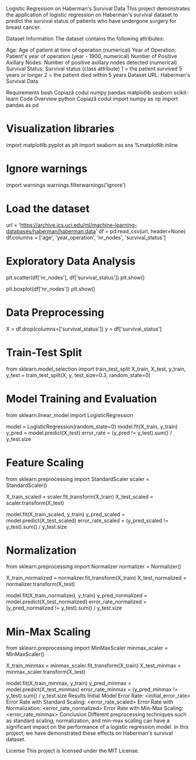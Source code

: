 Logistic Regression on Haberman's Survival Data
This project demonstrates the application of logistic regression on Haberman's survival dataset to predict the survival status of patients who have undergone surgery for breast cancer.

Dataset Information
The dataset contains the following attributes:

Age: Age of patient at time of operation (numerical)
Year of Operation: Patient's year of operation (year - 1900, numerical)
Number of Positive Axillary Nodes: Number of positive axillary nodes detected (numerical)
Survival Status: Survival status (class attribute)
1 = the patient survived 5 years or longer
2 = the patient died within 5 years
Dataset URL: Haberman's Survival Data

Requirements
bash
Copiază codul
numpy
pandas
matplotlib
seaborn
scikit-learn
Code Overview
python
Copiază codul
import numpy as np
import pandas as pd

# Visualization libraries
import matplotlib.pyplot as plt
import seaborn as sns
%matplotlib inline

# Ignore warnings
import warnings
warnings.filterwarnings('ignore')

# Load the dataset
url = 'https://archive.ics.uci.edu/ml/machine-learning-databases/haberman/haberman.data'
df = pd.read_csv(url, header=None)
df.columns = ['age', 'year_operation', 'nr_nodes', 'survival_status']

# Exploratory Data Analysis
plt.scatter(df['nr_nodes'], df['survival_status'])
plt.show()

plt.boxplot(df['nr_nodes'])
plt.show()

# Data Preprocessing
X = df.drop(columns=['survival_status'])
y = df['survival_status']

# Train-Test Split
from sklearn.model_selection import train_test_split
X_train, X_test, y_train, y_test = train_test_split(X, y, test_size=0.3, random_state=0)

# Model Training and Evaluation
from sklearn.linear_model import LogisticRegression

model = LogisticRegression(random_state=0)
model.fit(X_train, y_train)
y_pred = model.predict(X_test)
error_rate = (y_pred != y_test).sum() / y_test.size

# Feature Scaling
from sklearn.preprocessing import StandardScaler
scaler = StandardScaler()

X_train_scaled = scaler.fit_transform(X_train)
X_test_scaled = scaler.transform(X_test)

model.fit(X_train_scaled, y_train)
y_pred_scaled = model.predict(X_test_scaled)
error_rate_scaled = (y_pred_scaled != y_test).sum() / y_test.size

# Normalization
from sklearn.preprocessing import Normalizer
normalizer = Normalizer()

X_train_normalized = normalizer.fit_transform(X_train)
X_test_normalized = normalizer.transform(X_test)

model.fit(X_train_normalized, y_train)
y_pred_normalized = model.predict(X_test_normalized)
error_rate_normalized = (y_pred_normalized != y_test).sum() / y_test.size

# Min-Max Scaling
from sklearn.preprocessing import MinMaxScaler
minmax_scaler = MinMaxScaler()

X_train_minmax = minmax_scaler.fit_transform(X_train)
X_test_minmax = minmax_scaler.transform(X_test)

model.fit(X_train_minmax, y_train)
y_pred_minmax = model.predict(X_test_minmax)
error_rate_minmax = (y_pred_minmax != y_test).sum() / y_test.size
Results
Initial Model Error Rate: <initial_error_rate>
Error Rate with Standard Scaling: <error_rate_scaled>
Error Rate with Normalization: <error_rate_normalized>
Error Rate with Min-Max Scaling: <error_rate_minmax>
Conclusion
Different preprocessing techniques such as standard scaling, normalization, and min-max scaling can have a significant impact on the performance of a logistic regression model. In this project, we have demonstrated these effects on Haberman's survival dataset.

License
This project is licensed under the MIT License.

